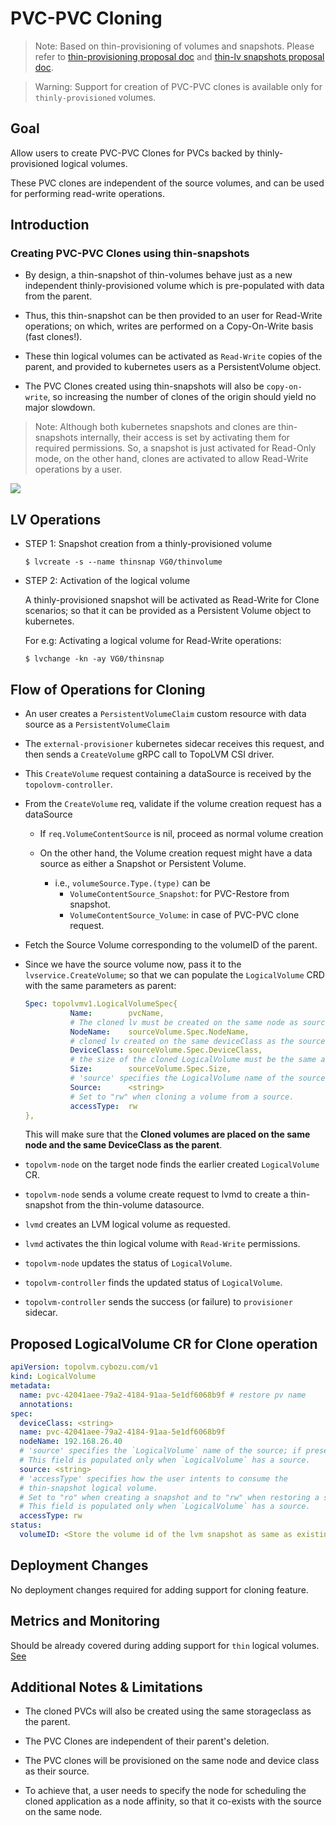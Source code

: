 # PVC-PVC Cloning

> Note: Based on thin-provisioning of volumes and snapshots. Please refer to [thin-provisioning proposal doc](thin-volumes.md) and [thin-lv snapshots proposal doc](thin-snapshots-restore.md).

> Warning: Support for creation of PVC-PVC clones is available only for `thinly-provisioned` volumes.

## Goal

Allow users to create PVC-PVC Clones for PVCs backed by thinly-provisioned logical volumes.

These PVC clones are independent of the source volumes, and can be used for performing read-write operations.

## Introduction

### Creating PVC-PVC Clones using thin-snapshots

* By design, a thin-snapshot of thin-volumes behave just as a new independent thinly-provisioned volume which is pre-populated with data from the parent.

* Thus, this thin-snapshot can be then provided to an user for Read-Write operations; on which, writes are performed on a Copy-On-Write basis (fast clones!).

* These thin logical volumes can be activated as `Read-Write` copies of the parent, and provided to kubernetes users as a PersistentVolume object.

* The PVC Clones created using thin-snapshots will also be `copy-on-write`, so increasing the number of clones of the origin should yield no major slowdown.

> Note: Although both kubernetes snapshots and clones are thin-snapshots internally, their access is set by activating them for required permissions. So, a snapshot is just activated for Read-Only mode, on the other hand, clones are activated to allow Read-Write operations by a user.

![](https://i.imgur.com/bdyqraR.png)


## LV Operations

* STEP 1: Snapshot creation from a thinly-provisioned volume
    ```console
    $ lvcreate -s --name thinsnap VG0/thinvolume
    ```

* STEP 2: Activation of the logical volume

  A thinly-provisioned snapshot will be activated as Read-Write for Clone scenarios; so that it can be provided as a Persistent Volume object to kubernetes.

    For e.g: Activating a logical volume for Read-Write operations:
    ```console
    $ lvchange -kn -ay VG0/thinsnap
    ```

## Flow of Operations for Cloning

* An user creates a `PersistentVolumeClaim` custom resource with data source as a `PersistentVolumeClaim`
* The `external-provisioner` kubernetes sidecar receives this request, and then sends a `CreateVolume` gRPC call to TopoLVM CSI driver.
* This `CreateVolume` request containing a dataSource is received by the `topolovm-controller`.
* From the `CreateVolume` req, validate if the volume creation request has a dataSource
  * If `req.VolumeContentSource` is nil, proceed as normal volume creation
  * On the other hand, the Volume creation request might have a data source as either a Snapshot or Persistent Volume.

    * i.e., `volumeSource.Type.(type)` can be
      * `VolumeContentSource_Snapshot`: for PVC-Restore from snapshot.
      * `VolumeContentSource_Volume`: in case of PVC-PVC clone request.

* Fetch the Source Volume corresponding to the volumeID of the parent.
* Since we have the source volume now, pass it to the `lvservice.CreateVolume`; so that we can populate the `LogicalVolume` CRD with the same parameters as parent:

  ```yaml
  Spec: topolvmv1.LogicalVolumeSpec{
            Name:        pvcName,
            # The cloned lv must be created on the same node as source.
            NodeName:    sourceVolume.Spec.NodeName,
            # cloned lv created on the same deviceClass as the source.
            DeviceClass: sourceVolume.Spec.DeviceClass,
            # the size of the cloned LogicalVolume must be the same as the source.
            Size:        sourceVolume.Spec.Size,
            # 'source' specifies the LogicalVolume name of the source; if present.
            Source:      <string>
            # Set to "rw" when cloning a volume from a source.
            accessType:  rw
  },
  ```

  This will make sure that the **Cloned volumes are placed on the same node and the same DeviceClass as the parent**.

* `topolvm-node` on the target node finds the earlier created `LogicalVolume` CR.
* `topolvm-node` sends a volume create request to lvmd to create a thin-snapshot from the thin-volume datasource.
* `lvmd` creates an LVM logical volume as requested.
* `lvmd` activates the thin logical volume with `Read-Write` permissions.
* `topolvm-node` updates the status of `LogicalVolume`.
* `topolvm-controller` finds the updated status of `LogicalVolume`.
* `topolvm-controller` sends the success (or failure) to `provisioner` sidecar.

## Proposed LogicalVolume CR for Clone operation

```yaml
apiVersion: topolvm.cybozu.com/v1
kind: LogicalVolume
metadata:
  name: pvc-42041aee-79a2-4184-91aa-5e1df6068b9f # restore pv name
  annotations:
spec:
  deviceClass: <string>
  name: pvc-42041aee-79a2-4184-91aa-5e1df6068b9f
  nodeName: 192.168.26.40
  # 'source' specifies the `LogicalVolume` name of the source; if present.
  # This field is populated only when `LogicalVolume` has a source.
  source: <string>
  # 'accessType' specifies how the user intents to consume the
  # thin-snapshot logical volume.
  # Set to "ro" when creating a snapshot and to "rw" when restoring a snapshot.
  # This field is populated only when `LogicalVolume` has a source.
  accessType: rw
status:
  volumeID: <Store the volume id of the lvm snapshot as same as existing LV.>

```

## Deployment Changes

No deployment changes required for adding support for cloning feature.

## Metrics and Monitoring

Should be already covered during adding support for `thin` logical volumes. [See](thin-volumes.md)

## Additional Notes & Limitations

* The cloned PVCs will also be created using the same storageclass as the parent.

* The PVC Clones are independent of their parent's deletion.

* The PVC clones will be provisioned on the same node and device class as their source.

* To achieve that, a user needs to specify the node for scheduling the cloned application as a node affinity, so that it
co-exists with the source on the same node.
